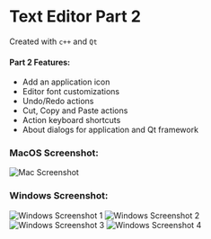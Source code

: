 # Text Editor Part 2
Created with `c++` and `Qt`
#### Part 2 Features:
 - Add an application icon
 - Editor font customizations
 - Undo/Redo actions
 - Cut, Copy and Paste actions
 - Action keyboard shortcuts
 - About dialogs for application and Qt framework

### MacOS Screenshot:
![Mac Screenshot](https://github.com/dev-pos/SOFT336SL/blob/main/TextEditor-P2/mac-ss.png)

### Windows Screenshot:
![Windows Screenshot 1](https://github.com/dev-pos/SOFT336SL/blob/main/TextEditor-P2/win-ss-1.png) ![Windows Screenshot 2](https://github.com/dev-pos/SOFT336SL/blob/main/TextEditor-P2/win-ss-2.png) ![Windows Screenshot 3](https://github.com/dev-pos/SOFT336SL/blob/main/TextEditor-P2/win-ss-3.png) ![Windows Screenshot 4](https://github.com/dev-pos/SOFT336SL/blob/main/TextEditor-P2/win-ss-4.png)
